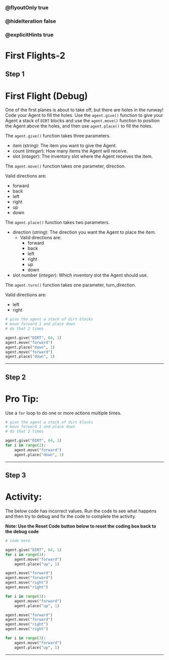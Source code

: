 ### @flyoutOnly true
### @hideIteration false
### @explicitHints true

# First Flights-2

## Step 1
# First Flight (Debug)

One of the first planes is about to take off, but there are holes in the runway! Code
your Agent to fill the holes. Use the `agent.give()` function to give your Agent a stack of `DIRT` blocks and use the `agent.move()` function to position the Agent above the holes, and then use `agent.place()` to fill the holes.

The `agent.give()` function takes three parameters.  

- item (*string*): The item you want to give the Agent.
- count (*integer*): How many items the Agent will receive.
- slot (*integer*): The inventory slot where the Agent receives the item.

The `agent.move()` function takes one parameter, direction.

Valid directions are: 
- forward
- back
- left
- right
- up
- down

The `agent.place()` function takes two parameters.  

- direction (*string*): The direction you want the Agent to place the item.
    - Valid directions are: 
        - forward
        - back
        - left
        - right
        - up
        - down
- slot number (*integer*): Which inventory slot the Agent should use.

The `agent.turn()` function takes one parameter, turn_direction.

Valid directions are: 
- left
- right

```python
# give the agent a stack of dirt blocks
# move forward 1 and place down
# do that 2 times

agent.give("DIRT", 64, 1)
agent.move("forward")
agent.place("down", 1)
agent.move("forward")
agent.place("down", 1)
```

---

## Step 2
# Pro Tip:

Use a `for` loop to do one or more actions multiple times.

```python
# give the agent a stack of dirt blocks
# move forward 1 and place down
# do that 2 times

agent.give("DIRT", 64, 1)
for i in range(2):
    agent.move("forward")
    agent.place("down", 1)
```

---

## Step 3
# Activity:

The below code has incorrect values. Run the code to see what happens and then try to debug and fix the code to complete the activity.

**Note: Use the Reset Code button below to reset the coding box back to the debug code**

```python
# code here

agent.give("DIRT", 64, 1)
for i in range(3):
    agent.move("forward")
    agent.place("up", 1)

agent.move("forward")
agent.move("forward")
agent.move("right")
agent.move("right")

for i in range(3):
    agent.move("forward")
    agent.place("up", 1)

agent.move("forward")
agent.move("forward")
agent.move("right")
agent.move("right")

for i in range(3):
    agent.move("forward")
    agent.place("up", 1)
```

---

